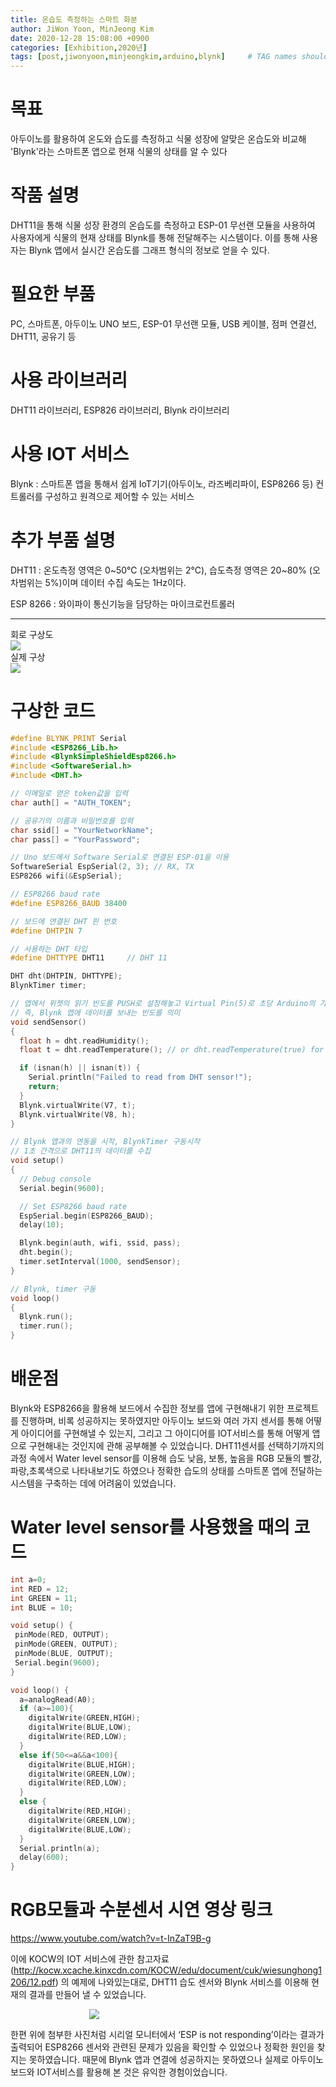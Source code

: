 ```yaml
---
title: 온습도 측정하는 스마트 화분
author: JiWon Yoon, MinJeong Kim
date: 2020-12-28 15:08:00 +0900
categories: [Exhibition,2020년]
tags: [post,jiwonyoon,minjeongkim,arduino,blynk]     # TAG names should always be lowercase, 띄어쓰기도 금지
---
```


# 목표

아두이노를 활용하여 온도와 습도를 측정하고 식물 성장에 알맞은 온습도와 비교해 'Blynk'라는 스마트폰 앱으로 현재 식물의 상태를 알 수 있다

# 작품 설명

DHT11을 통해 식물 성장 환경의 온습도를 측정하고 ESP-01 무선랜 모듈을 사용하여 사용자에게 식물의 현재 상태를 Blynk를 통해 전달해주는 시스템이다. 이를 통해 사용자는 Blynk 앱에서 실시간 온습도를 그래프 형식의 정보로 얻을 수 있다.

# 필요한 부품

PC, 스마트폰, 아두이노 UNO 보드, ESP-01 무선랜 모듈, USB 케이블, 점퍼 연결선, DHT11, 공유기 등

# 사용 라이브러리

DHT11 라이브러리, ESP826 라이브러리, Blynk 라이브러리

# 사용 IOT 서비스 

Blynk : 스마트폰 앱을 통해서 쉽게 IoT기기(아두이노, 라즈베리파이, ESP8266 등) 컨트롤러를 구성하고 원격으로 제어할 수 있는 서비스

# 추가 부품 설명 

DHT11 : 온도측정 영역은 0~50℃ (오차범위는 2℃), 습도측정 영역은 20~80% (오차범위는 5%)이며 데이터 수집 속도는 1Hz이다.

ESP 8266 : 와이파이 통신기능을 담당하는 마이크로컨트롤러

---- 

<div class="row">
    <div style="width: 50%">
        <figcaption>회로 구상도</figcaption>
        <img src="/assets/img/post/2020-12-28-smart-flowerpot/img1.png">
    </div>
    <div style="width: 50%">
        <figcaption>실제 구상</figcaption>
        <img src="/assets/img/post/2020-12-28-smart-flowerpot/img2.png">
    </div>
</div>

# 구상한 코드

```cpp
#define BLYNK_PRINT Serial
#include <ESP8266_Lib.h>
#include <BlynkSimpleShieldEsp8266.h>
#include <SoftwareSerial.h>
#include <DHT.h>

// 이메일로 얻은 token값을 입력
char auth[] = "AUTH_TOKEN";

// 공유기의 이름과 비밀번호를 입력
char ssid[] = "YourNetworkName";
char pass[] = "YourPassword";

// Uno 보드에서 Software Serial로 연결된 ESP-01을 이용
SoftwareSerial EspSerial(2, 3); // RX, TX
ESP8266 wifi(&EspSerial);

// ESP8266 baud rate
#define ESP8266_BAUD 38400

// 보드에 연결된 DHT 핀 번호
#define DHTPIN 7

// 사용하는 DHT 타입
#define DHTTYPE DHT11     // DHT 11

DHT dht(DHTPIN, DHTTYPE);
BlynkTimer timer;

// 앱에서 위젯의 읽기 빈도를 PUSH로 설정해놓고 Virtual Pin(5)로 초당 Arduino의 가동 시간을 전송
// 즉, Blynk 앱에 데이터를 보내는 빈도를 의미
void sendSensor()
{
  float h = dht.readHumidity();
  float t = dht.readTemperature(); // or dht.readTemperature(true) for Fahrenheit

  if (isnan(h) || isnan(t)) {
    Serial.println("Failed to read from DHT sensor!");
    return;
  }
  Blynk.virtualWrite(V7, t);
  Blynk.virtualWrite(V8, h);
}

// Blynk 앱과의 연동을 시작, BlynkTimer 구동시작
// 1초 간격으로 DHT11의 데이터를 수집
void setup()
{
  // Debug console
  Serial.begin(9600);

  // Set ESP8266 baud rate
  EspSerial.begin(ESP8266_BAUD);
  delay(10);

  Blynk.begin(auth, wifi, ssid, pass);
  dht.begin();
  timer.setInterval(1000, sendSensor);
}

// Blynk, timer 구동
void loop()
{
  Blynk.run();
  timer.run();
}
```

# 배운점

Blynk와 ESP8266을 활용해 보드에서 수집한 정보를 앱에 구현해내기 위한 프로젝트를 진행하며, 비록 성공하지는 못하였지만 아두이노 보드와 여러 가지 센서를 통해 어떻게 아이디어를 구현해낼 수 있는지, 그리고 그 아이디어를 IOT서비스를 통해 어떻게 앱으로 구현해내는 것인지에 관해 공부해볼 수 있었습니다. DHT11센서를 선택하기까지의 과정 속에서 Water level sensor를 이용해 습도 낮음, 보통, 높음을 RGB 모듈의 빨강,파랑,초록색으로 나타내보기도 하였으나 정확한 습도의 상태를 스마트폰 앱에 전달하는 시스템을 구축하는 데에 어려움이 있었습니다. 

# Water level sensor를 사용했을 때의 코드
```cpp
int a=0;
int RED = 12;
int GREEN = 11;
int BLUE = 10;

void setup() {
 pinMode(RED, OUTPUT);
 pinMode(GREEN, OUTPUT);
 pinMode(BLUE, OUTPUT);
 Serial.begin(9600);
}

void loop() {
  a=analogRead(A0);
  if (a>=100){
    digitalWrite(GREEN,HIGH);
    digitalWrite(BLUE,LOW);
    digitalWrite(RED,LOW);
  }
  else if(50<=a&&a<100){
    digitalWrite(BLUE,HIGH);
    digitalWrite(GREEN,LOW);
    digitalWrite(RED,LOW);
  }
  else {
    digitalWrite(RED,HIGH);
    digitalWrite(GREEN,LOW);
    digitalWrite(BLUE,LOW);
  }
  Serial.println(a);
  delay(600);
}
```

# RGB모듈과 수분센서 시연 영상 링크

https://www.youtube.com/watch?v=t-InZaT9B-g

이에 KOCW의 IOT 서비스에 관한 참고자료 (http://kocw.xcache.kinxcdn.com/KOCW/edu/document/cuk/wiesunghong1206/12.pdf) 의 예제에 나와있는대로, DHT11 습도 센서와 Blynk 서비스를 이용해 현재의 결과를 만들어 낼 수 있었습니다.

<div style="width: 50%; margin: 0 auto;"> 
    <img src="/assets/img/post/2020-12-28-smart-flowerpot/img3.png">
</div>

한편 위에 첨부한 사진처럼 시리얼 모니터에서 ‘ESP is not responding’이라는 결과가 출력되어 ESP8266 센서와 관련된 문제가 있음을 확인할 수 있었으나 정확한 원인을 찾지는 못하였습니다. 때문에 Blynk 앱과 연결에 성공하지는 못하였으나 실제로 아두이노 보드와 IOT서비스를 활용해 본 것은 유익한 경험이었습니다.